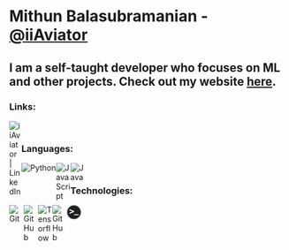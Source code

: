 # Mithun Balasubramanian - [@iiAviator](https://www.github.com/iiAviator)

## I am a self-taught developer who focuses on ML and other projects. Check out my website [here](https://www.mithunb.com).

### Links:
[<img align="left" alt="iiAviator | LinkedIn" width="22px" src="https://cdn.jsdelivr.net/npm/simple-icons@v3/icons/linkedin.svg" />](https://www.linkedin.com/in/iiaviator/)

<br>

### Languages:
[<img align="left" alt="Python" src="https://img.shields.io/badge/-Python-000000?style=flat&logo=python&logoColor=f1c40f" />]()[<img align="left" alt="JavaScript" width="26px" src="https://cdn.jsdelivr.net/npm/simple-icons@v3/icons/javascript.svg" />]()[<img align="left" alt="Java" width="26px" src="https://cdn.jsdelivr.net/npm/simple-icons@v3/icons/java.svg" />]()

<br>

### Technologies:
[<img align="left" alt="Git" width="26px" src="https://cdn.jsdelivr.net/npm/simple-icons@v3/icons/git.svg" />]()[<img align="left" alt="GitHub" width="26px" src="https://cdn.jsdelivr.net/npm/simple-icons@v3/icons/github.svg" />]()[<img align="left" alt="Tensorflow" width="26px" src="https://cdn.jsdelivr.net/npm/simple-icons@v3/icons/tensorflow.svg" />]()[<img align="left" alt="GitHub" width="26px" src="https://cdn.jsdelivr.net/npm/simple-icons@v3/icons/discord.svg" />]()[<img align="left" alt="terminal" width="26px" src="https://raw.githubusercontent.com/github/explore/80688e429a7d4ef2fca1e82350fe8e3517d3494d/topics/terminal/terminal.png" />]()

